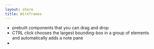 ```yaml
---
layout: share
title: Wireframes 
---
```


* prebuilt components that you can drag and drop
* CTRL click chooses the largest bounding-box in a group of elements and automatically adds a note pane
* 